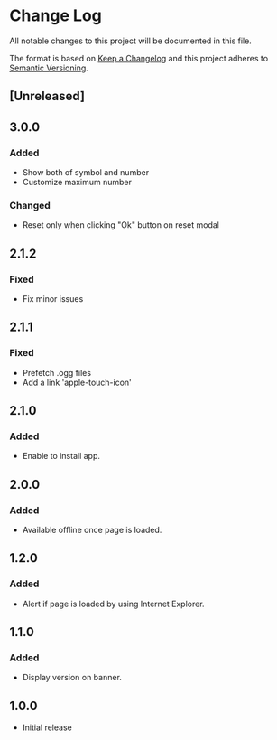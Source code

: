 # Change Log
All notable changes to this project will be documented in this file.

The format is based on [Keep a Changelog](http://keepachangelog.com/)
and this project adheres to [Semantic Versioning](http://semver.org/).

## [Unreleased]

## 3.0.0

### Added

- Show both of symbol and number
- Customize maximum number

### Changed

- Reset only when clicking "Ok" button on reset modal

## 2.1.2

### Fixed

- Fix minor issues

## 2.1.1

### Fixed

- Prefetch .ogg files
- Add a link 'apple-touch-icon'

## 2.1.0

### Added

- Enable to install app. 

## 2.0.0

### Added

- Available offline once page is loaded.

## 1.2.0

### Added

- Alert if page is loaded by using Internet Explorer.

## 1.1.0

### Added

- Display version on banner.

## 1.0.0

- Initial release